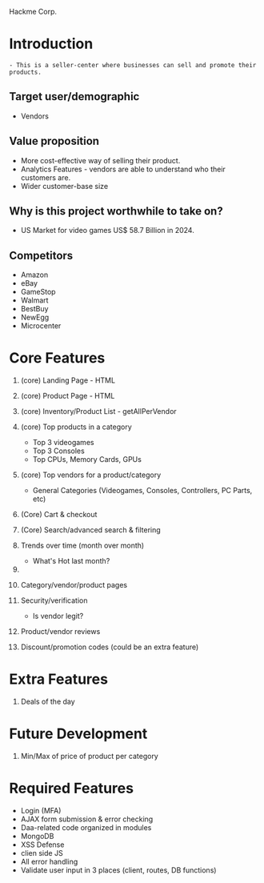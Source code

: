 Hackme Corp.

# Introduction
    - This is a seller-center where businesses can sell and promote their products.

## Target user/demographic
- Vendors

## Value proposition
- More cost-effective way of selling their product.
- Analytics Features - vendors are able to understand who their customers are.
- Wider customer-base size

## Why is this project worthwhile to take on?
- US Market for video games US$ 58.7 Billion in 2024.


## Competitors
- Amazon
- eBay
- GameStop
- Walmart
- BestBuy
- NewEgg
- Microcenter

# Core Features

1. (core) Landing Page - HTML
2. (core) Product Page - HTML
3. (core) Inventory/Product List - getAllPerVendor
4. (core) Top products in a category
    - Top 3 videogames
    - Top 3 Consoles
    - Top CPUs, Memory Cards, GPUs
5. (core) Top vendors for a product/category
    - General Categories (Videogames, Consoles, Controllers, PC Parts, etc)
6. (Core) Cart & checkout
7. (Core) Search/advanced search & filtering
8. Trends over time (month over month)
    - What's Hot last month? 
9.
10. Category/vendor/product pages
12. Security/verification
    - Is vendor legit?

13. Product/vendor reviews
14. Discount/promotion codes (could be an extra feature)

# Extra Features
1. Deals of the day

# Future Development
1. Min/Max of price of product per category

# Required Features
- Login (MFA)
- AJAX form submission & error checking
- Daa-related code organized in modules
- MongoDB
- XSS Defense 
- clien side JS
- All error handling
- Validate user input in 3 places (client, routes, DB functions)
